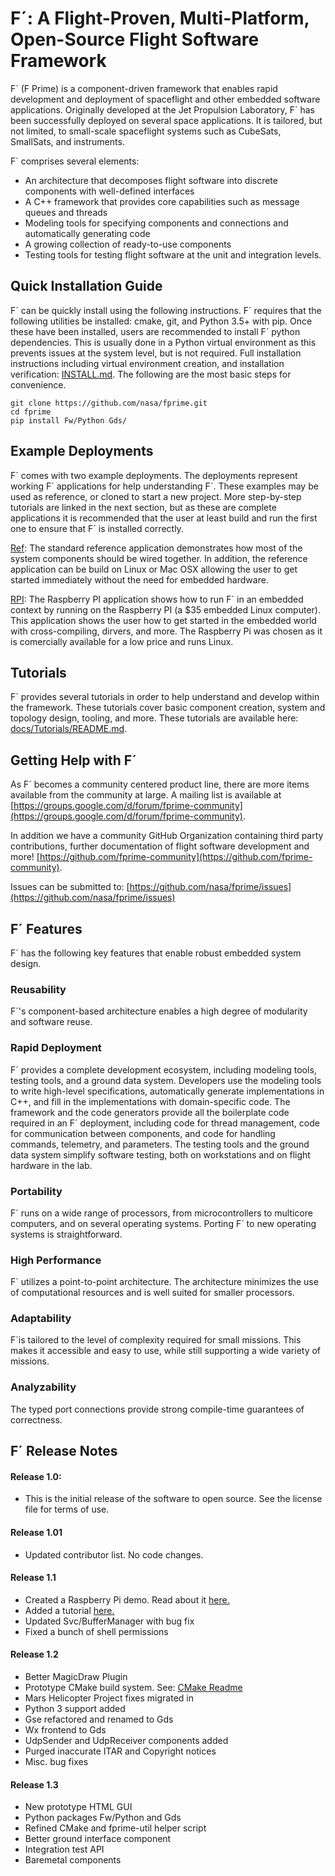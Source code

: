# F´: A Flight-Proven, Multi-Platform, Open-Source Flight Software Framework

F´ (F Prime) is a component-driven framework that enables rapid development and deployment of spaceflight and other embedded software applications. Originally developed at the Jet Propulsion Laboratory, F´ has been successfully deployed on several space applications. It is tailored, but not limited, to small-scale spaceflight systems such as CubeSats, SmallSats, and instruments. 

F´ comprises several elements: 

* An architecture that decomposes flight software into discrete components with well-defined interfaces
* A C++ framework that provides core capabilities such as message queues and threads
* Modeling tools for specifying components and connections and automatically generating code
* A growing collection of ready-to-use components
* Testing tools for testing flight software at the unit and integration levels.

## Quick Installation Guide

F´ can be quickly install using the following instructions. F´ requires that the following utilities be installed: cmake, git, and Python 3.5+ with pip. Once these have been installed, users are 
recommended to install F´ python dependencies. This is usually done in a Python virtual environment as this prevents issues at the system level, but is not required. Full installation instructions
including virtual environment creation, and installation verification: [INSTALL.md](./docs/INSTALL.md). The following are the most basic steps for convenience.

```
git clone https://github.com/nasa/fprime.git
cd fprime
pip install Fw/Python Gds/
```

## Example Deployments

F´ comes with two example deployments. The deployments represent working F´ applications for help understanding F´. These examples may be used 
as reference, or cloned to start a new project. More step-by-step tutorials are linked in the next section, but as these are complete applications
it is recommended that the user at least build and run the first one to ensure that F´ is installed correctly.

[Ref](./Ref/README.md): The standard reference application demonstrates how most of the system components should be wired together. In addition,
the reference application can be build on Linux or Mac OSX allowing the user to get started immediately without the need for embedded hardware.

[RPI](./RPI/README.md): The Raspberry PI application shows how to run F´ in an embedded context by running on the Raspberry PI (a $35 embedded
Linux computer). This application shows the user how to get started in the embedded world with cross-compiling, dirvers, and more. The Raspberry
Pi was chosen as it is comercially available for a low price and runs Linux.

## Tutorials

F´ provides several tutorials in order to help understand and develop within the framework. These tutorials cover basic component creation, system
 and topology design, tooling, and more. These tutorials are available here: [docs/Tutorials/README.md](./docs/Tutorials/README.md).

## Getting Help with F´

As F´ becomes a community centered product line, there are more items available from the community at large. A mailing list is available
at [https://groups.google.com/d/forum/fprime-community](https://groups.google.com/d/forum/fprime-community).

In addition we have a community GitHub Organization containing third party contributions, further documentation of flight
software development and more! [https://github.com/fprime-community](https://github.com/fprime-community).

Issues can be submitted to: [https://github.com/nasa/fprime/issues](https://github.com/nasa/fprime/issues)


## F´ Features

F´ has the following key features that enable robust embedded system design.

### Reusability

F´'s component-based architecture enables a high degree of modularity and software reuse. 

### Rapid Deployment

F´ provides a complete development ecosystem, including modeling tools, testing tools, and a ground data system. Developers use the modeling tools to write high-level specifications, automatically generate implementations in C++, and fill in the implementations with domain-specific code. The framework and the code generators provide all the boilerplate code required in an F´ deployment, including code for thread management, code for communication between components, and code for handling commands, telemetry, and parameters. The testing tools and the ground data system simplify software testing, both on workstations and on flight hardware in the lab.

### Portability

F´ runs on a wide range of processors, from microcontrollers to multicore computers, and on several operating systems. Porting F´ to new operating systems is straightforward.

### High Performance

F´ utilizes a point-to-point architecture. The architecture minimizes the use of computational resources and is well suited for smaller processors.
	
### Adaptability

F´is tailored to the level of complexity required for small missions. This makes it accessible and easy to use, while still supporting a wide variety of missions.

### Analyzability

The typed port connections provide strong compile-time guarantees of correctness.

## F´ Release Notes

#### Release 1.0: 

 * This is the initial release of the software to open source. See the license file for terms of use.

#### Release 1.01

 * Updated contributor list. No code changes. 

#### Release 1.1

 * Created a Raspberry Pi demo. Read about it [here.](RPI/README.md)
 * Added a tutorial [here.](docs/Tutorials/README.md)
 * Updated Svc/BufferManager with bug fix
 * Fixed a bunch of shell permissions
 
#### Release 1.2

* Better MagicDraw Plugin
* Prototype CMake build system. See: [CMake Readme](cmake/README.md)
* Mars Helicopter Project fixes migrated in
* Python 3 support added
* Gse refactored and renamed to Gds
* Wx frontend to Gds
* UdpSender and UdpReceiver components added
* Purged inaccurate ITAR and Copyright notices
* Misc. bug fixes

#### Release 1.3

* New prototype HTML GUI
* Python packages Fw/Python and Gds
* Refined CMake and fprime-util helper script
* Better ground interface component
* Integration test API
* Baremetal components


